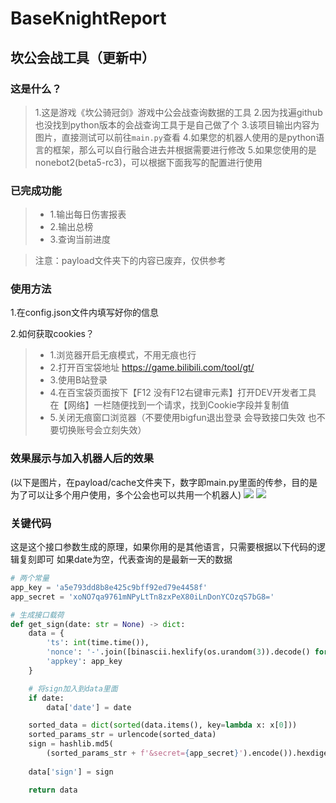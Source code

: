 <!--
 * @Author: 七画一只妖 1157529280@qq.com
 * @Date: 2023-03-27 09:43:36
 * @LastEditors: 七画一只妖 1157529280@qq.com
 * @LastEditTime: 2023-11-06 12:38:23
 * @FilePath: \060坎公骑冠剑会战工具\README.md
 * @Description: 这是默认设置,请设置`customMade`, 打开koroFileHeader查看配置 进行设置: https://github.com/OBKoro1/koro1FileHeader/wiki/%E9%85%8D%E7%BD%AE
-->
# BaseKnightReport
## 坎公会战工具（更新中）

### 这是什么？
> 1.这是游戏《坎公骑冠剑》游戏中公会战查询数据的工具
> 2.因为找遍github也没找到python版本的会战查询工具于是自己做了个
> 3.该项目输出内容为图片，直接测试可以前往`main.py`查看
> 4.如果您的机器人使用的是python语言的框架，那么可以自行融合进去并根据需要进行修改
> 5.如果您使用的是nonebot2(beta5-rc3)，可以根据下面我写的配置进行使用

### 已完成功能
>- 1.输出每日伤害报表
>- 2.输出总榜
>- 3.查询当前进度

> 注意：payload文件夹下的内容已废弃，仅供参考

### 使用方法
1.在config.json文件内填写好你的信息

2.如何获取cookies？
>- 1.浏览器开启无痕模式，不用无痕也行
>- 2.打开百宝袋地址 https://game.bilibili.com/tool/gt/
>- 3.使用B站登录
>- 4.在百宝袋页面按下【F12 没有F12右键审元素】打开DEV开发者工具 在【网络】一栏随便找到一个请求，找到Cookie字段并复制值
>- 5.关闭无痕窗口浏览器（不要使用bigfun退出登录 会导致接口失效 也不要切换账号会立刻失效）

### 效果展示与加入机器人后的效果
(以下是图片，在payload/cache文件夹下，数字即main.py里面的传参，目的是为了可以让多个用户使用，多个公会也可以共用一个机器人)
![](https://cdngoapl.twip.top/image/%E8%BF%9B%E5%BA%A6%E8%A1%A8_114514.jpg)
![](https://cdngoapl.twip.top/image/%E8%A1%A8%E6%A0%BC%E5%9B%BE_114514.jpg)


### 关键代码
这是这个接口参数生成的原理，如果你用的是其他语言，只需要根据以下代码的逻辑复刻即可
如果date为空，代表查询的是最新一天的数据
~~~python
# 两个常量
app_key = 'a5e793dd8b8e425c9bff92ed79e4458f'
app_secret = 'xoNO7qa9761mNPyLtTn8zxPeX80iLnDonYCOzqS7bG8='

# 生成接口载荷
def get_sign(date: str = None) -> dict:
    data = {
        'ts': int(time.time()),
        'nonce': '-'.join([binascii.hexlify(os.urandom(3)).decode() for _ in range(3)]),
        'appkey': app_key
    }

    # 将sign加入到data里面
    if date:
        data['date'] = date

    sorted_data = dict(sorted(data.items(), key=lambda x: x[0]))
    sorted_params_str = urlencode(sorted_data)
    sign = hashlib.md5(
        (sorted_params_str + f'&secret={app_secret}').encode()).hexdigest()
    
    data['sign'] = sign

    return data
~~~